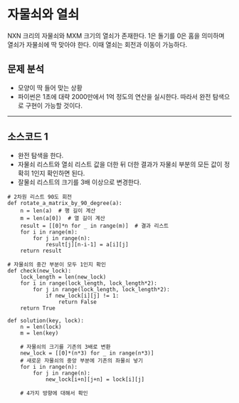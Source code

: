 # 자물쇠와 열쇠

NXN 크리의 자물쇠와 MXM 크기의 열쇠가 존재한다. 1은 돌기를 0은 홈을 의미하며 열쇠가 자물쇠에 딱 맞아야 한다. 이때 열쇠는 회전과 이동이 가능하다.

## 문제 분석
* 모양이 딱 들어 맞는 상황
* 파이썬은 1초에 대략 2000만에서 1억 정도의 연산을 실시한다. 따라서 완전 탐색으로 구현이 가능할 것이다. 

---

## 소스코드 1
* 완전 탐색을 한다.
* 자물쇠 리스트와 열쇠 리스트 값을 더한 뒤 더한 결과가 자물쇠 부분의 모든 값이 정확히 1인지 확인하면 된다. 
* 잘물쇠 리스트의 크기를 3배 이상으로 변경한다.

~~~
# 2차원 리스트 90도 회전
def rotate_a_matrix_by_90_degree(a):
    n = len(a)  # 행 길이 계산
    m = len(a[0])  # 열 길이 계산
    result = [[0]*n for _ in range(m)]  # 결과 리스트
    for i in range(m):
        for j in range(n):
            result[j][n-i-1] = a[i][j]
    return result

# 자물쇠의 중간 부분이 모두 1인지 확인
def check(new_lock):
    lock_length = len(new_lock)
    for i in range(lock_length, lock_length*2):
        for j in range(lock_length, lock_length*2):
            if new_lock[i][j] != 1:
                return False
    return True

def solution(key, lock):
    n = len(lock)
    m = len(key)

    # 자물쇠의 크기를 기존의 3배로 변환
    new_lock = [[0]*(n*3) for _ in range(n*3)]
    # 새로운 자물쇠의 중앙 부분에 기존의 좌물쇠 넣기
    for i in range(n):
        for j in range(n):
            new_lock[i+n][j+n] = lock[i][j]

    # 4가지 방향에 대해서 확인 
~~~
